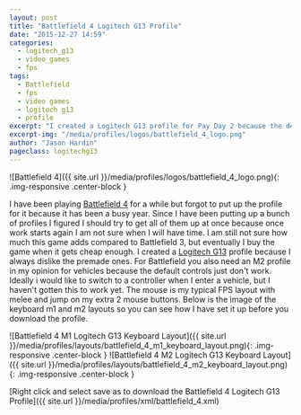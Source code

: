 ```yaml
---
layout: post
title: "Battlefield 4 Logitech G13 Profile"
date: "2015-12-27 14:59"
categories:
  - logitech_g13
  - video_games
  - fps
tags:
  - Battlefield
  - fps
  - video games
  - logitech g13
  - profile
excerpt: "I created a Logitech G13 profile for Pay Day 2 because the default one wasn't very good and I wanted an M2 for vehicles."
excerpt-img: "/media/profiles/logos/battlefield_4_logo.png"
author: "Jason Hardin"
pageclass: logitechg13
---
```

![Battlefield 4]({{ site.url }}/media/profiles/logos/battlefield_4_logo.png){: .img-responsive .center-block }

I have been playing [Battlefield 4](http://www.battlefield.com/battlefield-4) for a while but forgot to put up the profile for it because it has been a busy year. Since I have been putting up a bunch of profiles I figured I should try to get all of them up at once because once work starts again I am not sure when I will have time. I am still not sure how much this game adds compared to Battlefield 3, but eventually I buy the game when it gets cheap enough. I created a  [Logitech G13](http://gaming.logitech.com/en-us/product/g13-advanced-gameboard) profile because I always dislike the premade ones. For Battlefield you also need an M2 profile in my opinion for vehicles because the default controls just don't work. Ideally i would like to switch to a controller when I enter a vehicle, but I haven't gotten this to work yet. The mouse is my typical FPS layout with melee and jump on my extra 2 mouse buttons. Below is the image of the keyboard m1 and m2 layouts so you can see how I have set it up before you download the profile.

![Battlefield 4 M1 Logitech G13 Keyboard Layout]({{ site.url }}/media/profiles/layouts/battlefield_4_m1_keyboard_layout.png){: .img-responsive .center-block }
![Battlefield 4 M2 Logitech G13 Keyboard Layout]({{ site.url }}/media/profiles/layouts/battlefield_4_m2_keyboard_layout.png){: .img-responsive .center-block }

[Right click and select save as to download the Battlefield 4 Logitech G13 Profile]({{ site.url }}/media/profiles/xml/battlefield_4.xml)
